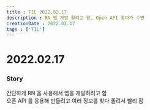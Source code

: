 ```yaml
---
title : TIL 2022.02.17
description : RN 앱 개발 할려고 함, Open API 찾다가 수면
creationDate : 2022.02.17
tags : ['TIL']
---
```


# 2022.02.17

### Story
간단하게 RN 을 사용해서 앱을 개발하려고 함         
오픈 API 를 응용해 만들려고 여러 정보를 찾다 졸려서 빨리 잠